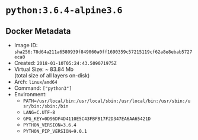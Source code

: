 # `python:3.6.4-alpine3.6`

## Docker Metadata

- Image ID: `sha256:78d64a211a6580939f849060a0ff1690359c57215119cf62a8e8ebab5727eca0`
- Created: `2018-01-10T05:24:43.509071975Z`
- Virtual Size: ~ 83.84 Mb  
  (total size of all layers on-disk)
- Arch: `linux`/`amd64`
- Command: `["python3"]`
- Environment:
  - `PATH=/usr/local/bin:/usr/local/sbin:/usr/local/bin:/usr/sbin:/usr/bin:/sbin:/bin`
  - `LANG=C.UTF-8`
  - `GPG_KEY=0D96DF4D4110E5C43FBFB17F2D347EA6AA65421D`
  - `PYTHON_VERSION=3.6.4`
  - `PYTHON_PIP_VERSION=9.0.1`

